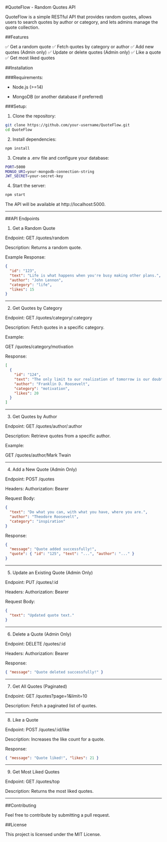 #QuoteFlow - Random Quotes API

QuoteFlow is a simple RESTful API that provides random quotes, allows users to search quotes by author or category, and lets admins manage the quote collection.

##Features

✅ Get a random quote
✅ Fetch quotes by category or author
✅ Add new quotes (Admin only)
✅ Update or delete quotes (Admin only)
✅ Like a quote
✅ Get most liked quotes

##Installation

###Requirements:

- Node.js (>=14)

- MongoDB (or another database if preferred)


###Setup:

1. Clone the repository:
```sh
git clone https://github.com/your-username/QuoteFlow.git
cd QuoteFlow
```


2. Install dependencies:
```sh
npm install
```

3. Create a .env file and configure your database:
```sh
PORT=5000
MONGO_URI=your-mongodb-connection-string
JWT_SECRET=your-secret-key
```

4. Start the server:
```sh
npm start
```
The API will be available at http://localhost:5000.




---

##API Endpoints

1. Get a Random Quote

Endpoint: GET /quotes/random

Description: Returns a random quote.

Example Response:
```json
{
  "id": "123",
  "text": "Life is what happens when you're busy making other plans.",
  "author": "John Lennon",
  "category": "life",
  "likes": 15
}
```



---

2. Get Quotes by Category

Endpoint: GET /quotes/category/:category

Description: Fetch quotes in a specific category.

Example:

GET /quotes/category/motivation

Response:
```json
[
  {
    "id": "124",
    "text": "The only limit to our realization of tomorrow is our doubts of today.",
    "author": "Franklin D. Roosevelt",
    "category": "motivation",
    "likes": 20
  }
]
```


---

3. Get Quotes by Author

Endpoint: GET /quotes/author/:author

Description: Retrieve quotes from a specific author.

Example:

GET /quotes/author/Mark Twain



---

4. Add a New Quote (Admin Only)

Endpoint: POST /quotes

Headers: Authorization: Bearer <token>

Request Body:
```json
{
  "text": "Do what you can, with what you have, where you are.",
  "author": "Theodore Roosevelt",
  "category": "inspiration"
}
```
Response:
```json
{
  "message": "Quote added successfully!",
  "quote": { "id": "125", "text": "...", "author": "..." }
}
```


---

5. Update an Existing Quote (Admin Only)

Endpoint: PUT /quotes/:id

Headers: Authorization: Bearer <token>

Request Body:
```json
{
  "text": "Updated quote text."
}
```


---

6. Delete a Quote (Admin Only)

Endpoint: DELETE /quotes/:id

Headers: Authorization: Bearer <token>

Response:
```json
{ "message": "Quote deleted successfully!" }
```


---

7. Get All Quotes (Paginated)

Endpoint: GET /quotes?page=1&limit=10

Description: Fetch a paginated list of quotes.



---

8. Like a Quote

Endpoint: POST /quotes/:id/like

Description: Increases the like count for a quote.

Response:
```json
{ "message": "Quote liked!", "likes": 21 }
```


---

9. Get Most Liked Quotes

Endpoint: GET /quotes/top

Description: Returns the most liked quotes.



---

##Contributing

Feel free to contribute by submitting a pull request.

##License

This project is licensed under the MIT License.
